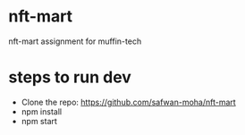 # nft-mart
nft-mart assignment for muffin-tech

# steps to run dev

- Clone the repo: https://github.com/safwan-moha/nft-mart
- npm install
- npm start

